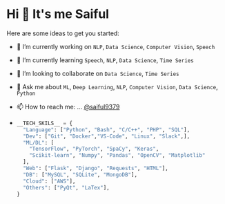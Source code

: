 # Hi 👋 It's me Saiful

Here are some ideas to get you started:

- 🔭 I’m currently working on `NLP`, `Data Science`, `Computer Vision`, `Speech`
- 🌱 I’m currently learning `Speech`, `NLP`, `Data Science`, `Time Series`
- 👯 I’m looking to collaborate on `Data Science`, `Time Series`
- 💬 Ask me about `ML`, `Deep Learning`, `NLP`, `Computer Vision`, `Data Science`, `Python`
- 📫 How to reach me: ... [@saiful9379](https://www.linkedin.com/in/saiful-islam-907128ba/)

- ```python
  __TECH_SKILS__ = {
    "Language": ["Python", "Bash", "C/C++", "PHP", "SQL"],
    "Dev": ["Git", "Docker","VS-Code", "Linux", "Slack",],
    "ML/DL": [
      "TensorFlow", "PyTorch", "SpaCy", "Keras",
      "Scikit-learn", "Numpy", "Pandas", "OpenCV", "Matplotlib"
    ],
    "Web": ["Flask", "Django", "Requests", "HTML"],
    "DB": ["MySQL", "SQLite", "MongoDB"],
    "Cloud": ["AWS"],
    "Others": ["PyQt", "LaTex"],
  }
  ```


